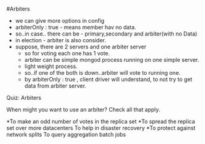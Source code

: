 #Arbiters
- we can give more options in config 
- arbiterOnly : true - means member hav no data.
- so..in case..
   there can be - primary,secondary and arbiter(with no Data)
- in election - arbiter is also consider.
- suppose, there are 2 servers and one arbiter server
  - so for voting each one has 1 vote.
  - arbiter can be simple mongod process running on one simple server.
  - light weight process.
  - so..if one of the both is down..arbiter will vote to running one.
  - by arbiterOnly : true , client driver will understand, to not try to get data from arbiter server.


Quiz: Arbiters

When might you want to use an arbiter? Check all that apply.

*To make an odd number of votes in the replica set
*To spread the replica set over more datacenters
To help in disaster recovery
*To protect against network splits
To query aggregation batch jobs
